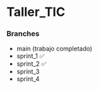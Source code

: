 # Taller_TIC

### Branches

- main (trabajo completado)
- sprint_1 ✅
- sprint_2 ✅
- sprint_3
- sprint_4
